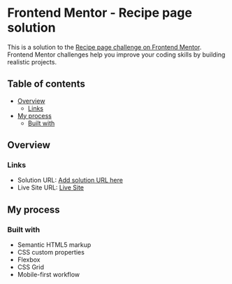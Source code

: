 # Frontend Mentor - Recipe page solution

This is a solution to the [Recipe page challenge on Frontend Mentor](https://www.frontendmentor.io/challenges/recipe-page-KiTsR8QQKm). Frontend Mentor challenges help you improve your coding skills by building realistic projects. 

## Table of contents

- [Overview](#overview)
  - [Links](#links)
- [My process](#my-process)
  - [Built with](#built-with)


## Overview

### Links

- Solution URL: [Add solution URL here](https://your-solution-url.com)
- Live Site URL: [Live Site](https://unique106.github.io/omelette/)

## My process

### Built with

- Semantic HTML5 markup
- CSS custom properties
- Flexbox
- CSS Grid
- Mobile-first workflow


